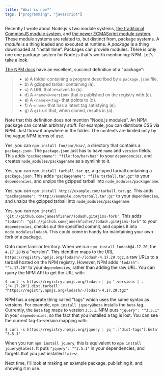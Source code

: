 ```yaml
---
title: "What is npm?"
tags: ["programming", "javascript"]
---
```


Recently I wrote about Node.js's two module systems,
[the traditional CommonJS module system](/2020/09/27/what-does-the-require-function-do-in-nodejs/),
and [the newer ECMAScript module system](/2020/09/29/ecmascript-modules-in-nodejs/).
These module systems are related to, but distinct from, package systems.
A _module_ is a thing loaded and executed at runtime.
A _package_ is a thing downloaded at "install time".
Packages can provide modules.
There is only one one package system for Node.js that's worth mentioning: NPM.
Let's take a look.

[The NPM docs](https://docs.npmjs.com/about-packages-and-modules#about-package-formats)
have an excellent, succinct definition of a "package":

> * a) A folder containing a program described by a `package.json` file.
> * b) A gzipped tarball containing (a).
> * c) A URL that resolves to (b).
> * d) A `<name>@<version>` that is published on the registry with (c).
> * e) A `<name>@<tag>` that points to (d).
> * f) A `<name>` that has a latest tag satisfying (e).
> * g) A `git` url that, when cloned, results in (a).

Note that this definition does not mention "Node.js modules".
An NPM package can contain arbitrary stuff.
For example, you can distribute CSS via NPM.
Just throw it anywhere in the folder.
The contents are limited only by the vague NPM terms of use.

Yes, you can `npm install foo/bar/baz/`,
a directory that contains a `package.json`.
The `package.json` just has to have `name` and `version` fields.
This adds `"packagename": "file:foo/bar/baz"` to your `dependencies`,
and creates `node_modules/packagename` as a symlink to it.

Yes, you can `npm install tarball.tar.gz`,
a gzipped tarball containing a `package.json`.
This adds `"packagename": "file:tarball.tar.gz"` to your `dependencies`,
and unzips the gzipped tarball into `node_modules/packagename`.

Yes, you can `npm install http://example.com/tarball.tar.gz`.
This adds `"packagename": "http://example.com/tarball.tar.gz"` to your `dependencies`,
and unzips the gzipped tarball into `node_modules/packagename`.

Yes, you can `npm install 'git://github.com/jameshfisher/lodash.git#jims-fork'`.
This adds `"lodash": "git://github.com/jameshfisher/lodash.git#jims-fork"` to your `dependencies`,
checks out the specified commit, and copies it into `node_modules/lodash`.
This could come in handy for maintaining your own fork of a package.


Onto more familiar territory.
When we run `npm install lodash@4.17.20`,
the `4.17.20` is a "version".
This identifier maps to the URL `https://registry.npmjs.org/lodash/-/lodash-4.17.20.tgz`,
a raw URLs to a tarball hosted on the NPM registry.
However, NPM adds `"lodash": "^4.17.20"` to your `dependencies`,
rather than adding the raw URL.
You can query the NPM API to get the URL with:

```
$ curl -s https://registry.npmjs.org/lodash | jq '.versions | .["4.17.20"].dist.tarball'
"https://registry.npmjs.org/lodash/-/lodash-4.17.20.tgz"
```

NPM has a separate thing called "tags" 
which uses the same syntax as versions.
For example, `npm install jquery@beta` installs the `beta` tag.
Currently, the `beta` tag maps to version `3.5.1`.
NPM puts `"jquery": "^3.5.1"` in your `dependencies`,
so the fact that you installed a tag is lost.
You can see the current tag-to-version mapping with:

```
$ curl -s https://registry.npmjs.org/jquery | jq '.["dist-tags"].beta'
"3.5.1"
```

When you run `npm install jquery`,
this is equivalent to `npm install jquery@latest`.
It puts `"jquery": "^3.5.1"` in your dependencies,
and forgets that you just installed `latest`.

Next time, I'll look at making an example package, publishing it, and showing it in use.
